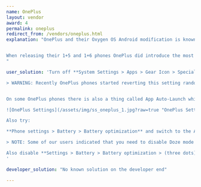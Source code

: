 ```yaml
---
name: OnePlus
layout: vendor
award: 4
permalink: oneplus
redirect_from: /vendors/oneplus.html
explanation: "OnePlus and their Oxygen OS Android modification is known as maximizing the stock Android experience. This may be true on the UX front but the exact opposite is valid for background process limits.


When releasing their 1+5 and 1+6 phones OnePlus did introduce the most severe background limits on the market to date. Dwarfing even those performed by Xiaomi or Huawei. Not only need users enable extra settings to make there apps work properly but those settings even get reset with firmware update so that apps break again a users are required to reeneable those settings on regular basis.
"

user_solution: 'Turn off **System Settings > Apps > Gear Icon > Special Access > Battery Optimization**.

> WARNING: Recently OnePlus phones started reverting this setting randomly for random apps. So you set it to be **not optimized**, and the next day it may be back to **optimized**. There is no workaround and you may have to check system settings every once in a while.<br>See [a bug report filed to OnePlus](https://forums.oneplus.com/threads/in-battery-optimisation-apps-are-getting-automatically-switched-from-not-optimised-to-optimised.849162/).


On some OnePlus phones there is also a thing called App Auto-Launch which essentially prevents apps working in the background. Please disable it for your app.

![OnePlus Settings](/assets/img/ss_oneplus_1.jpg?raw=true "OnePlus Settings")

Also try:

**Phone settings > Battery > Battery optimization** and switch to the All apps list **(Top menu) > Your app > Don’t optimize**

> NOTE: Some of our users indicated that you need to disable Doze mode in Developer options in 1+3 and earlier.

Also disable **Settings > Battery > Battery optimization > (three dots) > Enhanced optimization**. This option may also be called **Advanced optimisation**.
'

developer_solution: "No known solution on the developer end"

---
```

